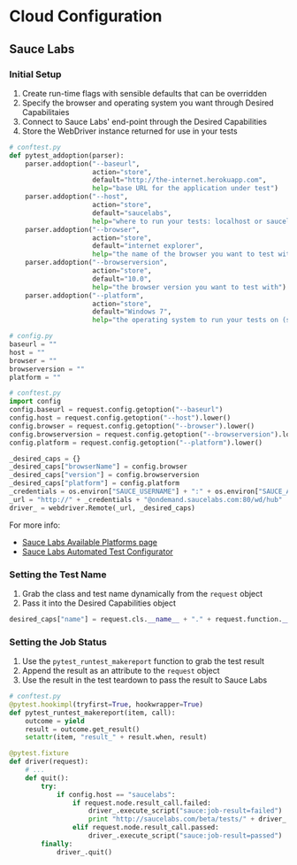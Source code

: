 # Cloud Configuration
## Sauce Labs

### Initial Setup

1. Create run-time flags with sensible defaults that can be overridden
2. Specify the browser and operating system you want through Desired Capabilitaies
4. Connect to Sauce Labs' end-point through the Desired Capabilities
4. Store the WebDriver instance returned for use in your tests

```python
# conftest.py
def pytest_addoption(parser):
    parser.addoption("--baseurl",
                     action="store",
                     default="http://the-internet.herokuapp.com",
                     help="base URL for the application under test")
    parser.addoption("--host",
                     action="store",
                     default="saucelabs",
                     help="where to run your tests: localhost or saucelabs")
    parser.addoption("--browser",
                     action="store",
                     default="internet explorer",
                     help="the name of the browser you want to test with")
    parser.addoption("--browserversion",
                     action="store",
                     default="10.0",
                     help="the browser version you want to test with")
    parser.addoption("--platform",
                     action="store",
                     default="Windows 7",
                     help="the operating system to run your tests on (saucelabs only)")
```

```python
# config.py
baseurl = ""
host = ""
browser = ""
browserversion = ""
platform = ""
```

```python
# conftest.py
import config
config.baseurl = request.config.getoption("--baseurl")
config.host = request.config.getoption("--host").lower()
config.browser = request.config.getoption("--browser").lower()
config.browserversion = request.config.getoption("--browserversion").lower()
config.platform = request.config.getoption("--platform").lower()

_desired_caps = {}
_desired_caps["browserName"] = config.browser
_desired_caps["version"] = config.browserversion
_desired_caps["platform"] = config.platform
_credentials = os.environ["SAUCE_USERNAME"] + ":" + os.environ["SAUCE_ACCESS_KEY"]
_url = "http://" + _credentials + "@ondemand.saucelabs.com:80/wd/hub"
driver_ = webdriver.Remote(_url, _desired_caps)
```

For more info:

+ [Sauce Labs Available Platforms page](https://saucelabs.com/platforms)
+ [Sauce Labs Automated Test Configurator](https://docs.saucelabs.com/reference/platforms-configurator/#/)

### Setting the Test Name

1. Grab the class and test name dynamically from the `request` object
2. Pass it into the Desired Capabilities object

```python
desired_caps["name"] = request.cls.__name__ + "." + request.function.__name__
```

### Setting the Job Status

1. Use the `pytest_runtest_makereport` function to grab the test result
2. Append the result as an attribute to the `request` object
3. Use the result in the test teardown to pass the result to Sauce Labs

```python
# conftest.py
@pytest.hookimpl(tryfirst=True, hookwrapper=True)
def pytest_runtest_makereport(item, call):
    outcome = yield
    result = outcome.get_result()
    setattr(item, "result_" + result.when, result)

@pytest.fixture
def driver(request):
    # ...
    def quit():
        try:
            if config.host == "saucelabs":
                if request.node.result_call.failed:
                    driver_.execute_script("sauce:job-result=failed")
                    print "http://saucelabs.com/beta/tests/" + driver_.session_id
                elif request.node.result_call.passed:
                    driver_.execute_script("sauce:job-result=passed")
        finally:
            driver_.quit()
```

